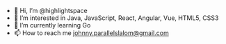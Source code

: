 - 👋 Hi, I’m @highlightspace
- 👀 I’m interested in Java, JavaScript, React, Angular, Vue, HTML5, CSS3
- 🌱 I’m currently learning Go
- 📫 How to reach me johnny.parallelslalom@gmail.com

<!---
parallelslalom/parallelslalom is a ✨ special ✨ repository because its `README.md` (this file) appears on your GitHub profile.
You can click the Preview link to take a look at your changes.
--->

